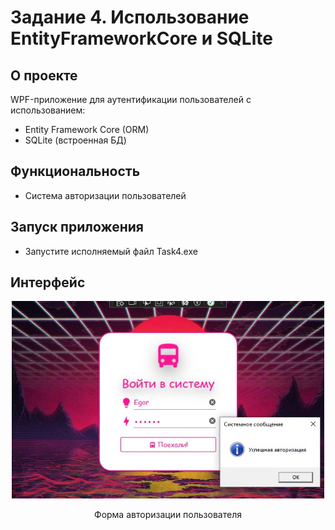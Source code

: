 <h1>Задание 4. Использование EntityFrameworkCore и SQLite</h1>

<h2>О проекте</h2>
<p>WPF-приложение для аутентификации пользователей с использованием:</p>
<ul>
    <li>Entity Framework Core (ORM)</li>
    <li>SQLite (встроенная БД)</li>
</ul>

<h2>Функциональность</h2>
<ul>
    <li>Система авторизации пользователей</li>
</ul>

<h2>Запуск приложения</h2>
<ul>
    <li>Запустите исполняемый файл Task4.exe</li>
</ul>

<h2>Интерфейс</h2>
<div align="center">
    <img src="screenshots/1.jpg" alt="Форма входа в систему" width="500">
    <p>Форма авторизации пользователя</p>
</div>
